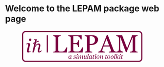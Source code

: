 # Welcome to the LEPAM package web page
<div style="text-align:center">
  <img src="images/Logo.PNG" alt="" width="400">
</div>